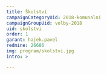 ```yaml
---
title: Školství
campaignCategoryUid: 2018-komunalni
campaignGroupUid: volby-2018
uid: skolstvi
order: 1
garant: hajek.pavel
redmine: 26686
img: program/skolstvi.jpg
intro: >

---
```


